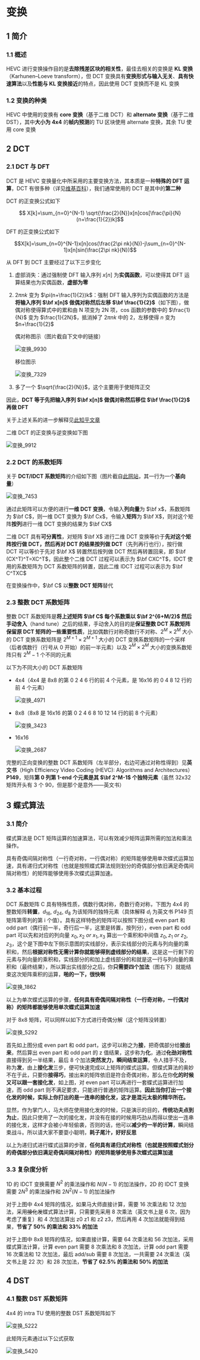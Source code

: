 # 变换

## 1 简介

### 1.1 概述

HEVC 进行变换操作目的是**去除残差区块的相关性**，最佳去相关的变换是 **KL 变换**（Karhunen–Loeve transform），但 DCT 变换具有**变换形式与输入无关**、**具有快速算法**以及**性能与 KL 变换接近**的特点，因此使用 DCT 变换而不是 KL 变换

### 1.2 变换的种类

HEVC 中使用的变换有 **core 变换**（基于二维 DCT）和 **alternate 变换**（基于二维 DST），其中**大小为 4x4** 的**帧内预测**的 TU 区块使用 alternate 变换，其余 TU 使用 core 变换

## 2 DCT

### 2.1 DCT 与 DFT

DCT 是 HEVC 变换量化中所采用的主要变换方法，其本质是一种**特殊的 DFT 运算**，DCT 有很多种（详见[维基百科](https://zh.wikipedia.org/wiki/%E7%A6%BB%E6%95%A3%E4%BD%99%E5%BC%A6%E5%8F%98%E6%8D%A2)），我们通常使用的 DCT 是其中的**第二种**

DCT 的正变换公式如下

$$ X[k]=\sum_{n=0}^{N-1} \sqrt{\frac{2}{N}}x[n]cos[\frac{\pi}{N}(n+\frac{1}{2})k]$$

DFT 的正变换公式如下

$$X[k]=\sum_{n=0}^{N-1}x[n]cos(\frac{2\pi nk}{N})-j\sum_{n=0}^{N-1}x[n]sin(\frac{2\pi nk}{N})$$

从 DFT 到 DCT 主要经过了以下三步变化

1. 虚部消失：通过强制使 DFT 输入序列 $x[n]$ 为**实偶函数**，可以使得其 DFT 运算结果也为实偶函数，**虚部为零**
2. $2\pi nk$ 变为 $\pi(n+\frac{1}{2})k$：强制 DFT 输入序列为实偶函数的方法是**将输入序列 $\bf x[n]$ 做偶对称然后左移 $\bf \frac{1}{2}$**（如下图），做偶对称使得算式中的累和由 N 项变为 2N 项，cos 函数的参数中的 $\frac{1}{N}$ 变为 $\frac{1}{2N}$，抵消掉了 $2\pi nk$ 中的 2，左移使得 $n$ 变为 $n+\frac{1}{2}$ 

    偶对称图示（图片截自下文中的链接）

    ![变换_9930](markdown_images/%E5%8F%98%E6%8D%A2_9930.png)

    移位图示

    ![变换_7329](markdown_images/%E5%8F%98%E6%8D%A2_7329.png)

3. 多了一个 $\sqrt{\frac{2}{N}}$，这个主要用于使矩阵正交

因此，**DCT 等于先把输入序列 $\bf x[n]$ 做偶对称然后移位 $\bf \frac{1}{2}$ 再做 DFT**

关于上述关系的进一步解释见[此知乎文章](https://zhuanlan.zhihu.com/p/85299446)

二维 DCT 的正变换与逆变换如下图

![变换_9912](markdown_images/%E5%8F%98%E6%8D%A2_9912.png)

### 2.2 DCT 的系数矩阵

关于 **DCT/IDCT 系数矩阵**的介绍如下图（图片截自[此网站](http://blog.sina.com.cn/s/blog_7445c2940102wcdl.html)，其一行为一个**基向量**）

![变换_7453](markdown_images/%E5%8F%98%E6%8D%A2_7453.png)

通过此矩阵可以方便的进行**一维 DCT 变换**，令输入**列向量**为 $\bf x$，系数矩阵为 $\bf C$，则一维 DCT 变换为 $\bf Cx$，令输入**矩阵**为 $\bf X$，则对这个矩阵**按列**进行一维 DCT 变换的结果为 $\bf CX$

二维 DCT 具有**可分离性**，对矩阵 $\bf X$ 进行二维 DCT 变换等价于**先对这个矩阵按行做 DCT，然后再对 DCT 的结果按列做 DCT**（先列再行也行），按行做 DCT 可以等价于先对 $\bf X$ 转置然后按列做 DCT 然后再转置回来，即 $\bf (CX^T)^T=XC^T$，因此整个二维 DCT 过程可以表示为 $\bf CXC^T$，IDCT 使用的系数矩阵为 DCT 系数矩阵的转置，因此二维 IDCT 过程可以表示为 $\bf C^TXC$

在变换操作中，$\bf C$ 以**整数 DCT 矩阵**替代

### 2.3 整数 DCT 系数矩阵

整数 DCT 系数矩阵是**将上述矩阵 $\bf C$ 每个系数乘以 $\bf 2^{6+M/2}$ 然后手动舍入**（hand tune）之后的结果，手动舍入的目的是**保证整数 DCT 系数矩阵保留原 DCT 矩阵的一些重要性质**，比如偶数行对称奇数行不对称、$2^M\times2^M$ 大小的 DCT 变换系数矩阵是 $2^{M+1}\times2^{M+1}$ 大小的 DCT 变换系数矩阵的一个采样（后者偶数行（行号从 0 开始）的前一半元素）以及 $2^M\times2^M$ 大小的变换系数矩阵只有 $2^M-1$ 个不同的元素

以下为不同大小的 DCT 系数矩阵

- 4x4（4x4 是 8x8 的第 0 2 4 6 行的前 4 个元素，是 16x16 的 0 4 8 12 行的前 4 个元素）

    ![变换_4971](markdown_images/%E5%8F%98%E6%8D%A2_4971.png)

- 8x8（8x8 是 16x16 的第 0 2 4 6 8 10 12 14 行的前 8 个元素）

    ![变换_3423](markdown_images/%E5%8F%98%E6%8D%A2_3423.png)

- 16x16

    ![变换_2687](markdown_images/%E5%8F%98%E6%8D%A2_2687.png)

完整的正向变换的整数 DCT 系数矩阵（左半部分，右边可通过对称性得到）见**英文书**（High Efficiency Video Coding (HEVC): Algorithms and Architectures）**P149**，矩阵**第 0 列第 1-end 个元素是其 $\bf 2^M-1$ 个独特元素**（虽然 32x32 矩阵开头有 3 个 90，但是那个是意外——英文书） 

## 3 蝶式算法

### 3.1 简介

蝶式算法是 DCT 矩阵运算的加速算法，可以有效减少矩阵运算所需的加法和乘法操作。

具有奇偶间隔对称性（一行奇对称，一行偶对称）的矩阵能够使用单次蝶式运算加速，具有递归式对称性（也就是按照蝶式算法规则划分的奇偶部分依旧满足奇偶间隔对称性）的矩阵能够使用多次蝶式运算加速。

### 3.2 基本过程

DCT 系数矩阵 C 具有特殊性质，偶数行偶对称，奇数行奇对称，下图为 4x4 的整数矩阵**转置**，$d_{16},\ d_{24},\ d_{8}$ 为该矩阵的独特元素（具体解释 $d_i$ 为英文书 P149 页矩阵第零列的第 i 个值）。具有这样特色的矩阵可以按照下图分成 even part 和 odd part（偶行前一半，奇行后一半，这里是转置，按列分），even part 和 odd part 可以先和对应的列向量 $x_0,x_2\ or\ x_1,x_3$ 算出一个乘积和中间值 $z_0,z_1\ or\ z_2,z_3$，这个是下图中左下侧示意图的实线部分，表示实线部分的元素与列向量的乘积和，然后**根据对称性无需计算你就能够得到虚线部分的结果**，这是这一行剩下的元素与列向量的乘积和，实线部分的和加上虚线部分的和就是这一行与列向量的乘积和（最终结果），所以算出实线部分之后，你**只需要四个加法**（图右下）就能结束这次矩阵乘积的运算，**啪的一下，很快啊**

![变换_1862](markdown_images/%E5%8F%98%E6%8D%A2_1862.png)

以上为单次蝶式运算的步骤，**任何具有奇偶间隔对称性（一行奇对称，一行偶对称）的矩阵都能够使用单次蝶式运算加速**

对于 8x8 矩阵，可以同样以如下方式进行奇偶分解（这个矩阵没转置）

![变换_5292](markdown_images/%E5%8F%98%E6%8D%A2_5292.png)

首先如上图分成 even part 和 odd part，这步可以称之为**接**，把奇偶部分给**接出来**，然后算出 even part 和 odd part 的 z 值结果，这步称为**化**，通过~~**化劲**~~**对称性**直接得到另一半结果，最后 8 个加法**突然发力，瞬间结束运算**，令人措手不及，称为**发**，由上**接化发**三步，便可快速完成以上矩阵的蝶式运算。但蝶式算法的奥妙不在于此，只要你**接得巧**，接出来的矩阵依旧是符合奇偶对称，那么在你**化的时候又可以跟一套接化发**，如上图，对 even part 可以再进行一套蝶式运算进行加速，而 odd part 则不满足要求，只能进行普通的矩阵运算。**因此当你打出一个接化发的时候，实际上你打出的是一连串的接化发，这才是混元太极的精华所在。**

显然，作为掌门人，马大师在使用接化发的时候，只是演示的目的，**传统功夫点到为止**，因此只使用了一次的接化发，并没有在接的时候用巧劲从而得以使出一连串的接化发，这样才会被小年轻偷袭，否则的话，他可以**减少约一半的计算**，瞬间结束战斗。所以请大家不要耍小聪明，**耗子尾汁，好好反思**

以上为递归式进行蝶式运算的步骤，**任何具有递归式对称性（也就是按照蝶式划分的奇偶部分依旧满足奇偶间隔对称性）的矩阵能够使用多次蝶式运算加速**

### 3.3 复杂度分析

1D 的 IDCT 变换需要 $N^2$ 的乘法操作和 $N(N-1)$ 的加法操作，2D 的 IDCT 变换需要 $2N^3$ 的乘法操作和 $2N^2(N-1)$ 的加法操作

对于上图中 4x4 矩阵的情况，如果马大师直接计算，需要 16 次乘法和 12 次加法，采用~~接化发~~蝶式算法计算，只需要先采用 8 次乘法（英文书上是 6 次，因为考虑了重复）和 4 次加法算出 z0 z1 和 z2 z3，然后再用 4 次加法就能得到结果，**节省了 50% 的乘法和 33% 的加法**

对于上图中 8x8 矩阵的情况，如果直接计算，需要 64 次乘法和 56 次加法，采用蝶式算法计算，计算 even part 需要 8 次乘法和 8 次加法，计算 odd part 需要 16 次乘法和 12 次加法，最后 add/sub 需要 8 次加法，一共需要 24 次乘法（英文书上是 22 次）和 28 次加法，**节省了 62.5% 的乘法和 50% 的加法**

## 4 DST

### 4.1 整数 DST 系数矩阵

4x4 的 intra TU 使用的整数 DST 系数矩阵如下

![变换_5222](markdown_images/%E5%8F%98%E6%8D%A2_5222.png)

此矩阵元素通过以下公式获取

![变换_5420](markdown_images/%E5%8F%98%E6%8D%A2_5420.png)